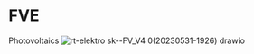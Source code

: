 # FVE
Photovoltaics
![rt-elektro sk--FV_V4 0(20230531-1926) drawio](https://github.com/Roman-el/FVE/assets/81795671/bddb8e0e-8fbd-494d-ba44-129f63138a06)
